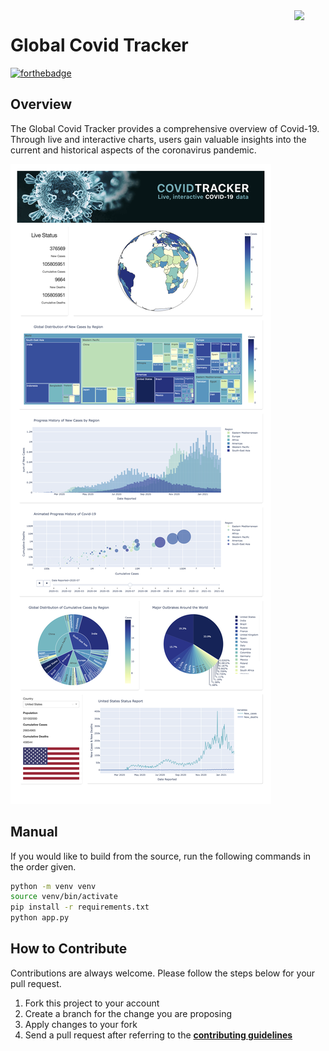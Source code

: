<img src="https://github.com/ycaglar/.github/blob/master/badge.png" akt="logo" align="right" width="10%"/>

# Global Covid Tracker

[![forthebadge](https://forthebadge.com/images/badges/made-with-python.svg)](https://forthebadge.com)

## Overview

The Global Covid Tracker provides a comprehensive overview of Covid-19. Through live and interactive charts, users gain valuable insights into the current and historical aspects of the coronavirus pandemic.

![Tux](/screenshots/screenshot_n.png)

## Manual
<!-- Global Covid Tracker is available at https://www.globalcovidtracker.app \ -->
If you would like to build from the source, run the following commands in the order given.

```bash
python -m venv venv
source venv/bin/activate
pip install -r requirements.txt
python app.py
```

## How to Contribute

Contributions are always welcome. Please follow the steps below for your pull request.

1. Fork this project to your account
2. Create a branch for the change you are proposing
3. Apply changes to your fork
4. Send a pull request after referring to the **[contributing guidelines](https://github.com/ycaglar/.github/blob/master/CONTRIBUTING.md)**
